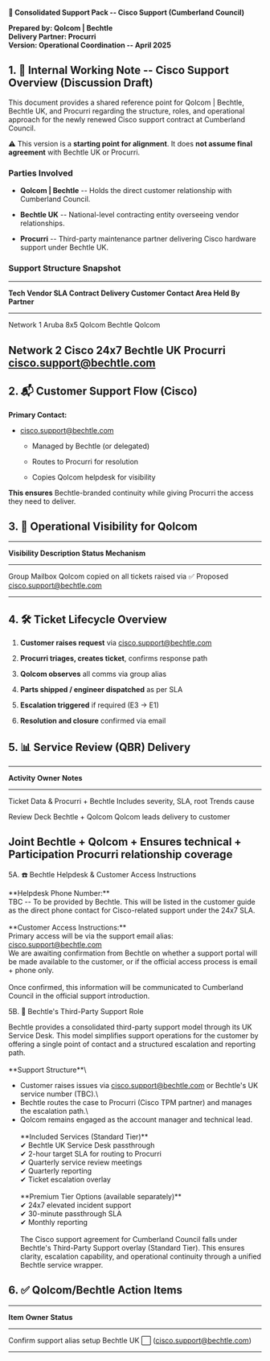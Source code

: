 **📁 Consolidated Support Pack -- Cisco Support (Cumberland Council)**

**Prepared by: Qolcom \| Bechtle**\
**Delivery Partner: Procurri**\
**Version: Operational Coordination -- April 2025**

## **1. 🧭 Internal Working Note -- Cisco Support Overview (Discussion Draft)**

This document provides a shared reference point for Qolcom \| Bechtle,
Bechtle UK, and Procurri regarding the structure, roles, and operational
approach for the newly renewed Cisco support contract at Cumberland
Council.

⚠️ This version is a **starting point for alignment**. It does **not
assume final agreement** with Bechtle UK or Procurri.

### **Parties Involved**

- **Qolcom \| Bechtle** -- Holds the direct customer relationship with
  Cumberland Council.

- **Bechtle UK** -- National-level contracting entity overseeing vendor
  relationships.

- **Procurri** -- Third-party maintenance partner delivering Cisco
  hardware support under Bechtle UK.

### **Support Structure Snapshot**

  ----------------------------------------------------------------------------------------
  **Tech    **Vendor**   **SLA**   **Contract    **Delivery    **Customer Contact**
  Area**                           Held By**     Partner**     
  --------- ------------ --------- ------------- ------------- ---------------------------
  Network 1 Aruba        8x5       Qolcom        Bechtle       Qolcom

  Network 2 Cisco        24x7      Bechtle UK    Procurri      cisco.support@bechtle.com
  ----------------------------------------------------------------------------------------

## **2. 📬 Customer Support Flow (Cisco)**

**Primary Contact:**

- cisco.support@bechtle.com

  - Managed by Bechtle (or delegated)

  - Routes to Procurri for resolution

  - Copies Qolcom helpdesk for visibility

**This ensures** Bechtle-branded continuity while giving Procurri the
access they need to deliver.

## **3. 🔁 Operational Visibility for Qolcom**

  ------------------------------------------------------------------------
  **Visibility     **Description**                            **Status**
  Mechanism**                                                 
  ---------------- ------------------------------------------ ------------
  Group Mailbox    Qolcom copied on all tickets raised via    ✅ Proposed
                   cisco.support@bechtle.com                  

  ------------------------------------------------------------------------

## **4. 🛠 Ticket Lifecycle Overview**

1.  **Customer raises request** via cisco.support@bechtle.com

2.  **Procurri triages, creates ticket**, confirms response path

3.  **Qolcom observes** all comms via group alias

4.  **Parts shipped / engineer dispatched** as per SLA

5.  **Escalation triggered** if required (E3 → E1)

6.  **Resolution and closure** confirmed via email

## **5. 📊 Service Review (QBR) Delivery**

  ------------------------------------------------------------------------
  **Activity**      **Owner**              **Notes**
  ----------------- ---------------------- -------------------------------
  Ticket Data &     Procurri + Bechtle     Includes severity, SLA, root
  Trends                                   cause

  Review Deck       Bechtle + Qolcom       Qolcom leads delivery to
                                           customer

  Joint             Bechtle + Qolcom +     Ensures technical +
  Participation     Procurri               relationship coverage
  ------------------------------------------------------------------------

5A. ☎️ Bechtle Helpdesk & Customer Access Instructions

\*\*Helpdesk Phone Number:\*\*\
TBC -- To be provided by Bechtle. This will be listed in the customer
guide as the direct phone contact for Cisco-related support under the
24x7 SLA.\
\
\*\*Customer Access Instructions:\*\*\
Primary access will be via the support email alias:
cisco.support@bechtle.com\
We are awaiting confirmation from Bechtle on whether a support portal
will be made available to the customer, or if the official access
process is email + phone only.\
\
Once confirmed, this information will be communicated to Cumberland
Council in the official support introduction.

5B. 🧩 Bechtle's Third-Party Support Role

Bechtle provides a consolidated third-party support model through its UK
Service Desk. This model simplifies support operations for the customer
by offering a single point of contact and a structured escalation and
reporting path.\
\
\*\*Support Structure\*\*\
- Customer raises issues via cisco.support@bechtle.com or Bechtle's UK
service number (TBC).\
- Bechtle routes the case to Procurri (Cisco TPM partner) and manages
the escalation path.\
- Qolcom remains engaged as the account manager and technical lead.\
\
\*\*Included Services (Standard Tier)\*\*\
✔ Bechtle UK Service Desk passthrough\
✔ 2-hour target SLA for routing to Procurri\
✔ Quarterly service review meetings\
✔ Quarterly reporting\
✔ Ticket escalation overlay\
\
\*\*Premium Tier Options (available separately)\*\*\
✔ 24x7 elevated incident support\
✔ 30-minute passthrough SLA\
✔ Monthly reporting\
\
The Cisco support agreement for Cumberland Council falls under Bechtle's
Third-Party Support overlay (Standard Tier). This ensures clarity,
escalation capability, and operational continuity through a unified
Bechtle service wrapper.

## **6. ✅ Qolcom/Bechtle Action Items**

  -----------------------------------------------------------------------------
  **Item**                                            **Owner**    **Status**
  --------------------------------------------------- ------------ ------------
  Confirm support alias setup                         Bechtle UK   ⬜
  (cisco.support@bechtle.com)                                      

  -----------------------------------------------------------------------------

